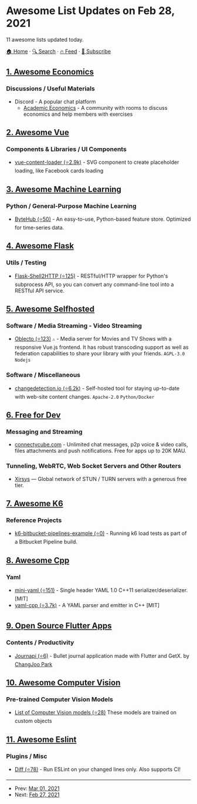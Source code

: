 # Awesome List Updates on Feb 28, 2021

11 awesome lists updated today.

[🏠 Home](/README.md) · [🔍 Search](https://test.trackawesomelist.com/search/) · [🔥 Feed](https://test.trackawesomelist.com/feed.xml) · [📮 Subscribe](https://trackawesomelist.us17.list-manage.com/subscribe?u=d2f0117aa829c83a63ec63c2f&id=36a103854c)



## [1. Awesome Economics](/content/antontarasenko/awesome-economics/README.md)

### Discussions / Useful Materials

*   Discord - A popular chat platform
    *   [Academic Economics](https://discord.gg/n9V7hjNtPV) - A community with rooms to discuss economics and help members with exercises

## [2. Awesome Vue](/content/vuejs/awesome-vue/README.md)

### Components & Libraries / UI Components

*   [vue-content-loader (⭐2.9k)](https://github.com/egoist/vue-content-loader) - SVG component to create placeholder loading, like Facebook cards loading

## [3. Awesome Machine Learning](/content/josephmisiti/awesome-machine-learning/README.md)

### Python / General-Purpose Machine Learning

*   [ByteHub (⭐50)](https://github.com/bytehub-ai/bytehub) - An easy-to-use, Python-based feature store. Optimized for time-series data.

## [4. Awesome Flask](/content/mjhea0/awesome-flask/README.md)

### Utils / Testing

*   [Flask-Shell2HTTP (⭐125)](https://github.com/Eshaan7/Flask-Shell2HTTP) - RESTful/HTTP wrapper for Python's subprocess API, so you can convert any command-line tool into a RESTful API service.

## [5. Awesome Selfhosted](/content/awesome-selfhosted/awesome-selfhosted/README.md)

### Software / Media Streaming - Video Streaming

*   [Oblecto (⭐123)](https://github.com/robinp7720/Oblecto) `⚠` - Media server for Movies and TV Shows with a responsive Vue.js frontend. It has robust transcoding support as well as federation capabilities to share your library with your friends. `AGPL-3.0` `Nodejs`

### Software / Miscellaneous

*   [changedetection.io (⭐6.2k)](https://github.com/dgtlmoon/changedetection.io) - Self-hosted tool for staying up-to-date with web-site content changes. `Apache-2.0` `Python/Docker`

## [6. Free for Dev](/content/ripienaar/free-for-dev/README.md)

### Messaging and Streaming

*   [connectycube.com](https://connectycube.com) - Unlimited chat messages, p2p voice & video calls, files attachments and push notifications. Free for apps up to 20K MAU.

### Tunneling, WebRTC, Web Socket Servers and Other Routers

*   [Xirsys](https://www.xirsys.com) — Global network of STUN / TURN servers with a generous free tier.

## [7. Awesome K6](/content/grafana/awesome-k6/README.md)

### Reference Projects

*   [k6-bitbucket-pipelines-example (⭐0)](https://github.com/poponuts/k6-boilerplate) - Running k6 load tests as part of a Bitbucket Pipeline build.

## [8. Awesome Cpp](/content/fffaraz/awesome-cpp/README.md)

### Yaml

*   [mini-yaml (⭐151)](https://github.com/jimmiebergmann/mini-yaml) - Single header YAML 1.0 C++11 serializer/deserializer. \[MIT]
*   [yaml-cpp (⭐3.7k)](https://github.com/jbeder/yaml-cpp) - A YAML parser and emitter in C++ \[MIT]

## [9. Open Source Flutter Apps](/content/tortuvshin/open-source-flutter-apps/README.md)

### Contents / Productivity

*   [Journapi (⭐6)](https://github.com/ChangJoo-Park/journapi_flutter) - Bullet journal application made with Flutter and GetX. by [ChangJoo Park](https://github.com/ChangJoo-Park)

## [10. Awesome Computer Vision](/content/jbhuang0604/awesome-computer-vision/README.md)

### Pre-trained Computer Vision Models

*   [List of Computer Vision models (⭐28)](https://github.com/shubham-shahh/Open-Source-Models) These models are trained on custom objects

## [11. Awesome Eslint](/content/dustinspecker/awesome-eslint/README.md)

### Plugins / Misc

*   [Diff (⭐78)](https://github.com/paleite/eslint-plugin-diff) - Run ESLint on your changed lines only. Also supports CI!

---

- Prev: [Mar 01, 2021](/content/2021/03/01/README.md)
- Next: [Feb 27, 2021](/content/2021/02/27/README.md)